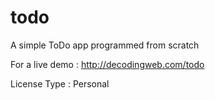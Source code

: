 # todo
A simple ToDo app programmed from scratch

For a live demo : http://decodingweb.com/todo

License Type : Personal
